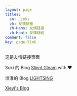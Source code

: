```yaml
---
layout: page
titles:
  en: Links
  zh: 友情链接
  zh-Hans: 友情链接
  zh-Hant: 友情鏈結
comment: false
key: page-link
---
```


这是友情链接页面

Suki 的 Blog [Slient Gleam](https://sukiii.me) with ❤

淮淮的 Blog [LIGHTSING](https://lightsing.me/)

[Xieyi's Blog](https://imxieyi.com/)

